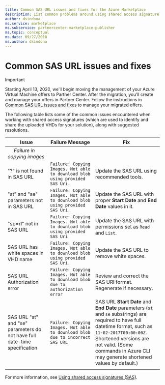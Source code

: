```yaml
---
title: Common SAS URL issues and fixes for the Azure Marketplace 
description: List common problems around using shared access signature URIs and possible solutions.
author: dsindona
ms.service: marketplace
ms.subservice: partnercenter-marketplace-publisher
ms.topic: conceptual
ms.date: 09/27/2018
ms.author: dsindona
---
```


# Common SAS URL issues and fixes

> [!IMPORTANT]
> Starting April 13, 2020, we'll begin moving the management of your Azure Virtual Machine offers to Partner Center. After the migration, you'll create and manage your offers in Partner Center. Follow the instructions in [Common SAS URL issues and fixes](https://aka.ms/AzureSAS_URL_FAQ) to manage your migrated offers.

The following table lists some of the common issues encountered when working with shared access signatures (which are used to identify and share the uploaded VHDs for your solution), along with suggested resolutions.

| **Issue** | **Failure Message** | **Fix** | 
| --------- | ------------------- | ------- | 
| &emsp;  *Failure in copying images* |  |  |
| "?" is not found in SAS URL | `Failure: Copying Images. Not able to download blob using provided SAS Uri.` | Update the SAS URL using recommended tools. |
| "st" and "se" parameters not in SAS URL | `Failure: Copying Images. Not able to download blob using provided SAS Uri.` | Update the SAS URL with proper **Start Date** and **End Date** values in it. | 
| "sp=rl" not in SAS URL | `Failure: Copying Images. Not able to download blob using provided SAS Uri` | Update the SAS URL with permissions set as `Read` and `List`. | 
| SAS URL has white spaces in VHD name | `Failure: Copying Images. Not able to download blob using provided SAS Uri.` | Update the SAS URL to remove white spaces. |
| SAS URL Authorization error | `Failure: Copying Images. Not able to download blob due to authorization error` | Review and correct the SAS URI format. Regenerate if necessary. |
| SAS URL "st" and "se" parameters do not have full date-time specification | `Failure: Copying Images. Not able to download blob due to incorrect SAS URL` | SAS URL **Start Date** and **End Date** parameters (`st` and `se` substrings) are required to have full datetime format, such as `11-02-2017T00:00:00Z`. Shortened versions are not valid. (Some commands in Azure CLI may generate shortened values by default.) | 
|  |  |  |

For more information, see [Using shared access signatures (SAS)](https://azure.microsoft.com/documentation/articles/storage-dotnet-shared-access-signature-part-1/).
